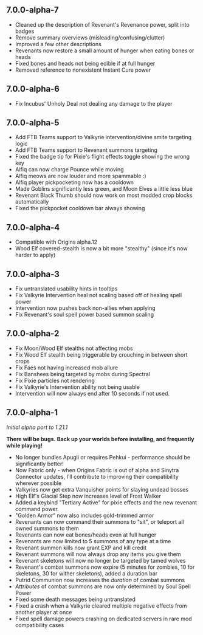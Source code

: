 ## 7.0.0-alpha-7
- Cleaned up the description of Revenant's Revenance power, split into badges
- Remove summary overviews (misleading/confusing/clutter)
- Improved a few other descriptions
- Revenants now restore a small amount of hunger when eating bones or heads
- Fixed bones and heads not being edible if at full hunger
- Removed reference to nonexistent Instant Cure power

## 7.0.0-alpha-6
- Fix Incubus' Unholy Deal not dealing any damage to the player

## 7.0.0-alpha-5
- Add FTB Teams support to Valkyrie intervention/divine smite targeting logic
- Add FTB Teams support to Revenant summons targeting
- Fixed the badge tip for Pixie's flight effects toggle showing the wrong key
- Alfiq can now charge Pounce while moving
- Alfiq meows are now louder and more spammable :)
- Alfiq player pickpocketing now has a cooldown
- Made Goblins significantly less green, and Moon Elves a little less blue
- Revenant Black Thumb should now work on most modded crop blocks automatically
- Fixed the pickpocket cooldown bar always showing

## 7.0.0-alpha-4
- Compatible with Origins alpha.12
- Wood Elf covered-stealth is now a bit more "stealthy" (since it's now harder to apply)

## 7.0.0-alpha-3
- Fix untranslated usability hints in tooltips
- Fix Valkyrie Intervention heal not scaling based off of healing spell power
- Intervention now pushes back non-allies when applying
- Fix Revenant's soul spell power based summon scaling

## 7.0.0-alpha-2
- Fix Moon/Wood Elf stealths not affecting mobs
- Fix Wood Elf stealth being triggerable by crouching in between short crops 
- Fix Faes not having increased mob allure
- Fix Banshees being targeted by mobs during Spectral
- Fix Pixie particles not rendering
- Fix Valkyrie's Intervention ability not being usable
- Intervention will now always end after 10 seconds if not used.

## 7.0.0-alpha-1
*Initial alpha port to 1.21.1*


**There will be bugs.**
**Back up your worlds before installing, and frequently while playing!**

- No longer bundles Apugli or requires Pehkui - performance should be significantly better!
- Now Fabric only - when Origins Fabric is out of alpha and Sinytra Connector updates, I'll contribute to improving their compatibility wherever possible
- Valkyries now get extra Vanquisher points for slaying undead bosses
- High Elf's Glacial Step now increases level of Frost Walker
- Added a keybind "Tertiary Active" for pixie effects and the new revenant command power.
- "Golden Armor" now also includes gold-trimmed armor
- Revenants can now command their summons to "sit", or teleport all owned summons to them
- Revenants can now eat bones/heads even at full hunger
- Revenants are now limited to 5 summons of any type at a time
- Revenant summon kills now grant EXP and kill credit
- Revenant summons will now always drop any items you give them
- Revenant skeletons will now no longer be targeted by tamed wolves
- Revenant's combat summons now expire (5 minutes for zombies, 10 for skeletons, 30 for wither skeletons), added a duration bar 
- Putrid Communion now increases the *duration* of combat summons
- *Attributes* of combat summons are now only determined by Soul Spell Power
- Fixed some death messages being untranslated
- Fixed a crash when a Valkyrie cleared multiple negative effects from another player at once
- Fixed spell damage powers crashing on dedicated servers in rare mod compatibility cases 